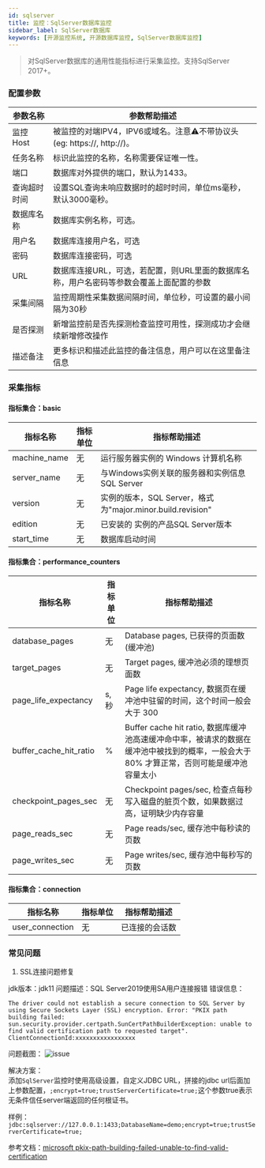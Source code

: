 ```yaml
---
id: sqlserver  
title: 监控：SqlServer数据库监控      
sidebar_label: SqlServer数据库   
keywords: [开源监控系统, 开源数据库监控, SqlServer数据库监控]
---
```


> 对SqlServer数据库的通用性能指标进行采集监控。支持SqlServer 2017+。

### 配置参数

|  参数名称  |                        参数帮助描述                        |
|--------|------------------------------------------------------|
| 监控Host | 被监控的对端IPV4，IPV6或域名。注意⚠️不带协议头(eg: https://, http://)。 |
| 任务名称   | 标识此监控的名称，名称需要保证唯一性。                                  |
| 端口     | 数据库对外提供的端口，默认为1433。                                  |
| 查询超时时间 | 设置SQL查询未响应数据时的超时时间，单位ms毫秒，默认3000毫秒。                  |
| 数据库名称  | 数据库实例名称，可选。                                          |
| 用户名    | 数据库连接用户名，可选                                          |
| 密码     | 数据库连接密码，可选                                           |
| URL    | 数据库连接URL，可选，若配置，则URL里面的数据库名称，用户名密码等参数会覆盖上面配置的参数      |
| 采集间隔   | 监控周期性采集数据间隔时间，单位秒，可设置的最小间隔为30秒                       |
| 是否探测   | 新增监控前是否先探测检查监控可用性，探测成功才会继续新增修改操作                     |
| 描述备注   | 更多标识和描述此监控的备注信息，用户可以在这里备注信息                          |

### 采集指标

#### 指标集合：basic

|     指标名称     | 指标单位 |                      指标帮助描述                      |
|--------------|------|--------------------------------------------------|
| machine_name | 无    | 运行服务器实例的 Windows 计算机名称                           |
| server_name  | 无    | 与Windows实例关联的服务器和实例信息SQL Server                  |
| version      | 无    | 实例的版本，SQL Server，格式为"major.minor.build.revision" |
| edition      | 无    | 已安装的 实例的产品SQL Server版本                           |
| start_time   | 无    | 数据库启动时间                                          |

#### 指标集合：performance_counters

|          指标名称          | 指标单位 |                                       指标帮助描述                                        |
|------------------------|------|-------------------------------------------------------------------------------------|
| database_pages         | 无    | Database pages, 已获得的页面数(缓冲池)                                                        |
| target_pages           | 无    | Target pages, 缓冲池必须的理想页面数                                                           |
| page_life_expectancy   | s,秒  | Page life expectancy, 数据页在缓冲池中驻留的时间，这个时间一般会大于 300                                   |
| buffer_cache_hit_ratio | %    | Buffer cache hit ratio, 数据库缓冲池高速缓冲命中率，被请求的数据在缓冲池中被找到的概率，一般会大于 80% 才算正常，否则可能是缓冲池容量太小 |
| checkpoint_pages_sec   | 无    | Checkpoint pages/sec, 检查点每秒写入磁盘的脏页个数，如果数据过高，证明缺少内存容量                                |
| page_reads_sec         | 无    | Page reads/sec, 缓存池中每秒读的页数                                                          |
| page_writes_sec        | 无    | Page writes/sec, 缓存池中每秒写的页数                                                         |

#### 指标集合：connection

|      指标名称       | 指标单位 | 指标帮助描述  |
|-----------------|------|---------|
| user_connection | 无    | 已连接的会话数 |

### 常见问题

1. SSL连接问题修复

jdk版本：jdk11
问题描述：SQL Server2019使用SA用户连接报错
错误信息：

```text
The driver could not establish a secure connection to SQL Server by using Secure Sockets Layer (SSL) encryption. Error: "PKIX path building failed: sun.security.provider.certpath.SunCertPathBuilderException: unable to find valid certification path to requested target". ClientConnectionId:xxxxxxxxxxxxxxxxx
```

问题截图：
![issue](https://user-images.githubusercontent.com/38679717/206621658-c0741d48-673d-45ff-9a3b-47d113064c12.png)

解决方案：  
添加`SqlServer`监控时使用高级设置，自定义JDBC URL，拼接的jdbc url后面加上参数配置，```;encrypt=true;trustServerCertificate=true;```这个参数true表示无条件信任server端返回的任何根证书。

样例：```jdbc:sqlserver://127.0.0.1:1433;DatabaseName=demo;encrypt=true;trustServerCertificate=true;```

参考文档：[microsoft pkix-path-building-failed-unable-to-find-valid-certification](https://techcommunity.microsoft.com/t5/azure-database-support-blog/pkix-path-building-failed-unable-to-find-valid-certification/ba-p/2591304)
